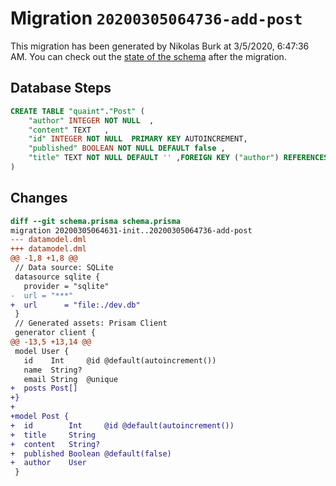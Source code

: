 # Migration `20200305064736-add-post`

This migration has been generated by Nikolas Burk at 3/5/2020, 6:47:36 AM.
You can check out the [state of the schema](./schema.prisma) after the migration.

## Database Steps

```sql
CREATE TABLE "quaint"."Post" (
    "author" INTEGER NOT NULL  ,
    "content" TEXT   ,
    "id" INTEGER NOT NULL  PRIMARY KEY AUTOINCREMENT,
    "published" BOOLEAN NOT NULL DEFAULT false ,
    "title" TEXT NOT NULL DEFAULT '' ,FOREIGN KEY ("author") REFERENCES "User"("id") ON DELETE RESTRICT ON UPDATE CASCADE
) 
```

## Changes

```diff
diff --git schema.prisma schema.prisma
migration 20200305064631-init..20200305064736-add-post
--- datamodel.dml
+++ datamodel.dml
@@ -1,8 +1,8 @@
 // Data source: SQLite
 datasource sqlite {
   provider = "sqlite"
-  url = "***"
+  url      = "file:./dev.db"
 }
 // Generated assets: Prisam Client
 generator client {
@@ -13,5 +13,14 @@
 model User {
   id    Int     @id @default(autoincrement())
   name  String?
   email String  @unique
+  posts Post[]
+}
+
+model Post {
+  id        Int     @id @default(autoincrement())
+  title     String
+  content   String?
+  published Boolean @default(false)
+  author    User
 }
```



